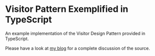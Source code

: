 # Visitor Pattern Exemplified in TypeScript

An example implementation of the Visitor Design Pattern provided in TypeScript.

Please have a look at [my blog](https://blog.sebastian-felling.com/typescript/visitor-pattern) for a complete discussion of the source.

